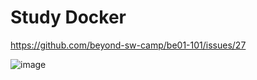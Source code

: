# Study Docker

https://github.com/beyond-sw-camp/be01-101/issues/27

![image](https://github.com/dhkdtld37/docker-nginx/assets/149128094/083781d0-8b28-43a8-8a5b-ea882f5b3531)
